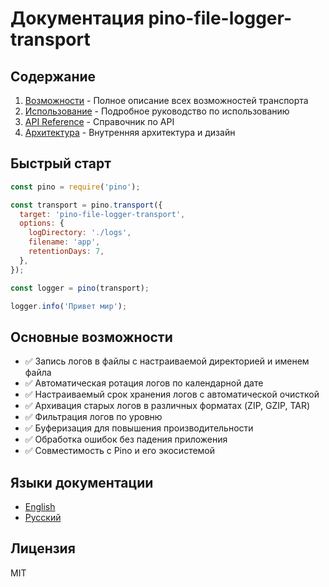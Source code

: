 # Документация pino-file-logger-transport

## Содержание

1. [Возможности](FEATURES_RU.md) - Полное описание всех возможностей транспорта
2. [Использование](USAGE_RU.md) - Подробное руководство по использованию
3. [API Reference](API_RU.md) - Справочник по API
4. [Архитектура](ARCHITECTURE_RU.md) - Внутренняя архитектура и дизайн

## Быстрый старт

```javascript
const pino = require('pino');

const transport = pino.transport({
  target: 'pino-file-logger-transport',
  options: {
    logDirectory: './logs',
    filename: 'app',
    retentionDays: 7,
  },
});

const logger = pino(transport);

logger.info('Привет мир');
```

## Основные возможности

- ✅ Запись логов в файлы с настраиваемой директорией и именем файла
- ✅ Автоматическая ротация логов по календарной дате
- ✅ Настраиваемый срок хранения логов с автоматической очисткой
- ✅ Архивация старых логов в различных форматах (ZIP, GZIP, TAR)
- ✅ Фильтрация логов по уровню
- ✅ Буферизация для повышения производительности
- ✅ Обработка ошибок без падения приложения
- ✅ Совместимость с Pino и его экосистемой

## Языки документации

- [English](README.md)
- [Русский](README_RU.md)

## Лицензия

MIT
